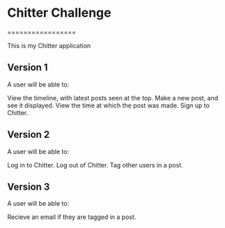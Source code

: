 # Chitter Challenge
=================

This is my Chitter application

## Version 1

A user will be able to:

View the timeline, with latest posts seen at the top.
Make a new post, and see it displayed.
View the time at which the post was made.
Sign up to Chitter.

## Version 2

A user will be able to:

Log in to Chitter. 
Log out of Chitter.
Tag other users in a post.

## Version 3 

A user will be able to: 

Recieve an email if they are tagged in a post.